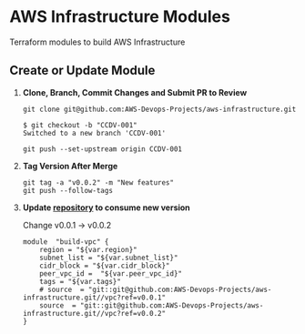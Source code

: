 # AWS Infrastructure Modules
Terraform modules to build AWS Infrastructure

## Create or Update Module



1. **Clone, Branch, Commit Changes and Submit PR to Review**
    ```
    git clone git@github.com:AWS-Devops-Projects/aws-infrastructure.git
    ```
    ```
    $ git checkout -b "CCDV-001"
    Switched to a new branch 'CCDV-001'
    ```
    ```
    git push --set-upstream origin CCDV-001
    ```
2. **Tag Version After Merge**
    ```
    git tag -a "v0.0.2" -m "New features"
    git push --follow-tags 
    ```
3. **Update [repository](https://github.com/SamsonGudise/aws-infrastructure) to consume new version**
    
    Change v0.0.1 -> v0.0.2
    ```
    module  "build-vpc" {
        region = "${var.region}"
        subnet_list = "${var.subnet_list}"
        cidr_block = "${var.cidr_block}"
        peer_vpc_id =  "${var.peer_vpc_id}"
        tags = "${var.tags}"
        # source  = "git::git@github.com:AWS-Devops-Projects/aws-infrastructure.git//vpc?ref=v0.0.1"
        source  = "git::git@github.com:AWS-Devops-Projects/aws-infrastructure.git//vpc?ref=v0.0.2"
    }
